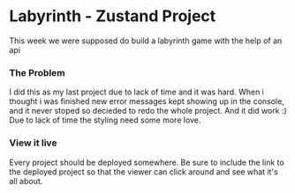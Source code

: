 # Labyrinth - Zustand Project

This week we were supposed do build a labyrinth game with the help of an api

### The Problem

I did this as my last project due to lack of time and it was hard. When i thought i was finished new error messages kept showing up in the console, and it never stoped so decieded to redo the whole project. And it did work :) Due to lack of time the styling need some more love.

### View it live

Every project should be deployed somewhere. Be sure to include the link to the deployed project so that the viewer can click around and see what it's all about.

